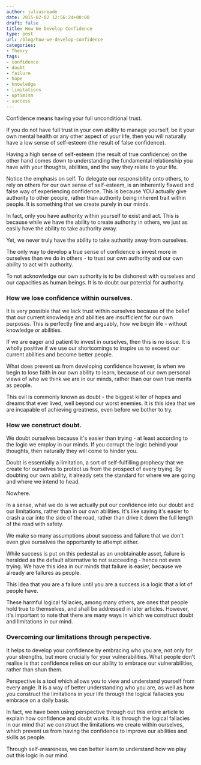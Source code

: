 ```yaml
---
author: juliusreade
date: 2015-02-02 12:56:24+00:00
draft: false
title: How We Develop Confidence
type: post
url: /blog/how-we-develop-confidence
categories:
- Theory
tags:
- confidence
- doubt
- failure
- hope
- knowledge
- limitations
- optimism
- success
---
```


Confidence means having your full unconditional trust.

If you do not have full trust in your own ability to manage yourself, be it your own mental health or any other aspect of your life, then you will naturally have a low sense of self-esteem (the result of false confidence).

Having a high sense of self-esteem (the result of true confidence) on the other hand comes down to understanding the fundamental relationship you have with your thoughts, abilities, and the way they relate to your life.

<!-- more -->

Notice the emphasis on self. To delegate our responsibility onto others, to rely on others for our own sense of self-esteem, is an inherently flawed and false way of experiencing confidence. This is because YOU actually give authority to other people, rather than authority being inherent trait within people. It is something that we create purely in our minds.

In fact, only you have authority within yourself to exist and act. This is because while we have the ability to create authority in others, we just as easily have the ability to take authority away.

Yet, we never truly have the ability to take authority away from ourselves.

The only way to develop a true sense of confidence is invest more in ourselves than we do in others - to trust our own authority and our own ability to act with authority.

To not acknowledge our own authority is to be dishonest with ourselves and our capacities as human beings. It is to doubt our potential for authority.


### How we lose confidence within ourselves.


It is very possible that we lack trust within ourselves because of the belief that our current knowledge and abilities are insufficient for our own purposes. This is perfectly fine and arguably, how we begin life - without knowledge or abilities.

If we are eager and patient to invest in ourselves, then this is no issue. It is wholly positive if we use our shortcomings to inspire us to exceed our current abilities and become better people.

What does prevent us from developing confidence however, is when we begin to lose faith in our own ability to learn, because of our own personal views of who we think we are in our minds, rather than our own true merits as people.

This evil is commonly known as doubt - the biggest killer of hopes and dreams that ever lived, well beyond our worst enemies. It is this idea that we are incapable of achieving greatness, even before we bother to try.


### How we construct doubt.


We doubt ourselves because it's easier than trying - at least according to the logic we employ in our minds. If you corrupt the logic behind your thoughts, then naturally they will come to hinder you.

Doubt is essentially a limitation, a sort of self-fulfilling prophecy that we create for ourselves to protect us from the prospect of every trying. By doubting our own ability, it already sets the standard for where we are going and where we intend to head.

Nowhere.

In a sense, what we do is we actually put our confidence into our doubt and our limitations, rather than in our own abilities. It's like saying it's easier to crash a car into the side of the road, rather than drive it down the full length of the road with safety.

We make so many assumptions about success and failure that we don't even give ourselves the opportunity to attempt either.

While success is put on this pedestal as an unobtainable asset, failure is heralded as the default alternative to not succeeding - hence not even trying. We have this idea in our minds that failure is easier, because we already are failures as people.

This idea that you are a failure until you are a success is a logic that a lot of people have.

These harmful logical fallacies, among many others, are ones that people hold true to themselves, and shall be addressed in later articles. However, it's important to note that there are many ways in which we construct doubt and limitations in our mind.


### Overcoming our limitations through perspective.


It helps to develop your confidence by embracing who you are, not only for your strengths, but more crucially for your vulnerabilities. What people don't realise is that confidence relies on our ability to embrace our vulnerabilities, rather than shun them.

Perspective is a tool which allows you to view and understand yourself from every angle. It is a way of better understanding who you are, as well as how you construct the limitations in your life through the logical fallacies you embrace on a daily basis.

In fact, we have been using perspective through out this entire article to explain how confidence and doubt works. It is through the logical fallacies in our mind that we construct the limitations we create within ourselves, which prevent us from having the confidence to improve our abilities and skills as people.

Through self-awareness, we can better learn to understand how we play out this logic in our mind.
